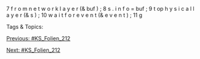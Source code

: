7 f r o m n e t w o r k l a y e r (& buf ) ;
8 s . i n f o = buf ;
9 t op h y s i c a l l a y e r (& s ) ;
10 w a i t f o r e v e n t (& e v e n t ) ;
11 g

   Tags & Topics:
   

[Previous: #KS_Folien_212](KS_Folien_212.md)

[Next: #KS_Folien_212](KS_Folien_212.md)